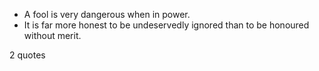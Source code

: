  - A fool is very dangerous when in power.
 - It is far more honest to be undeservedly ignored than to be honoured without merit.

2 quotes